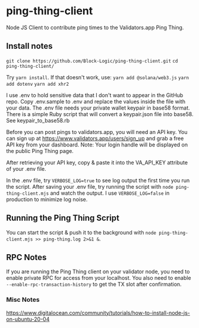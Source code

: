# ping-thing-client
Node JS Client to contribute ping times to the Validators.app Ping Thing.

## Install notes
`git clone https://github.com/Block-Logic/ping-thing-client.git`
`cd ping-thing-client/`

Try `yarn install`. If that doesn't work, use:
`yarn add @solana/web3.js`
`yarn add dotenv`
`yarn add xhr2`

I use .env to hold sensitive data that I don't want to appear in the GitHub repo. Copy .env.sample to .env and replace the values inside the file with your data. The .env file needs your private wallet keypair in base58 format. There is a simple Ruby script that will convert a keypair.json file into base58. See keypair_to_base58.rb

Before you can post pings to validators.app, you will need an API key. You can sign up at https://www.validators.app/users/sign_up and grab a free API key from your dashboard. Note: Your login handle will be displayed on the public Ping Thing page.

After retrieving your API key, copy & paste it into the VA_API_KEY attribute of your .env file.

In the .env file, try `VERBOSE_LOG=true` to see log output the first time you run the script. After saving your .env file, try running the script with `node ping-thing-client.mjs` and watch the output. I use `VERBOSE_LOG=false` in production to minimize log noise.

## Running the Ping Thing Script
You can start the script & push it to the background with `node ping-thing-client.mjs >> ping-thing.log 2>&1 &`.


## RPC Notes
If you are running the Ping Thing client on your validator node, you need to enable private RPC for access from your localhost. You also need to enable `--enable-rpc-transaction-history` to get the TX slot after confirmation.

### Misc Notes
https://www.digitalocean.com/community/tutorials/how-to-install-node-js-on-ubuntu-20-04
